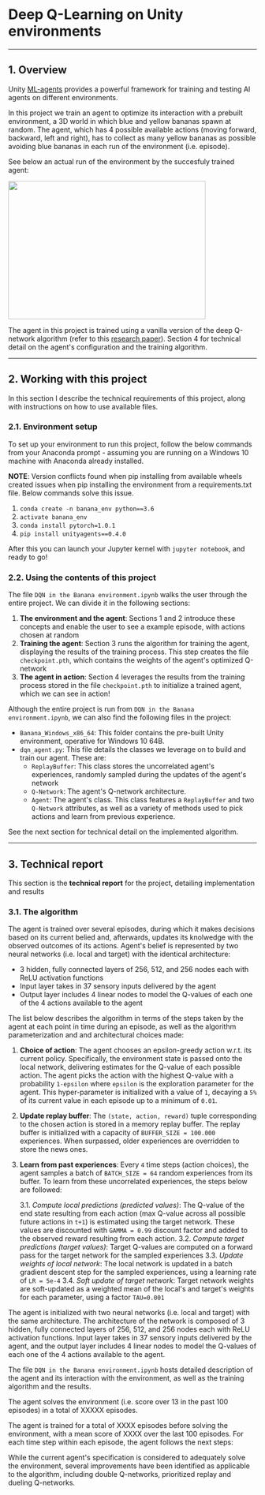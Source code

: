 # Deep Q-Learning on Unity environments

-----------

## 1. Overview

Unity [ML-agents](https://github.com/Unity-Technologies/ml-agents) provides a powerful framework for training
and testing AI agents on different environments. 

In this project we train an agent to optimize its interaction with a prebuilt environment, a 3D world in which blue and
yellow bananas spawn at random. The agent, which has 4 possible available actions (moving forward, backward, left and right), 
has to collect as many yellow bananas as possible avoiding blue bananas in each run of the environment (i.e. episode).

See below an actual run of the environment by the succesfuly trained agent:

<img src="images/agent_in_action.gif" width="400" height="280" loc="center"/>


The agent in this project is trained using a vanilla version of the deep Q-network algorithm (refer to this 
[research paper](https://web.stanford.edu/class/psych209/Readings/MnihEtAlHassibis15NatureControlDeepRL.pdf)). 
Section 4 for technical detail on the agent's configuration and the training algorithm.


-----------

## 2. Working with this project

In this section I describe the technical requirements of this project, along with instructions on how to use available files.


### 2.1. Environment setup

To set up your environment to run this project, follow the below commands from your Anaconda prompt - assuming
you are running on a Windows 10 machine with Anaconda already installed.

**NOTE**: Version conflicts found when pip installing from available wheels created issues when pip installing
the environment from a requirements.txt file. Below commands solve this issue.

1. `conda create -n banana_env python==3.6`
2. `activate banana_env` 
3. `conda install pytorch=1.0.1`
4. `pip install unityagents==0.4.0`

After this you can launch your Jupyter kernel with `jupyter notebook`, and ready to go!


### 2.2. Using the contents of this project

The file `DQN in the Banana environment.ipynb` walks the user through the entire project. We can divide it in the following sections:

1. **The environment and the agent**: Sections 1 and 2 introduce these concepts and enable the user to see a example episode, with actions chosen at random
2. **Training the agent**: Section 3 runs the algorithm for training the agent, displaying the results of the training process. This step creates the file `checkpoint.pth`, which contains the weights of the agent's optimized Q-network
3. **The agent in action**: Section 4 leverages the results from the training process stored in the file `checkpoint.pth` to initialize a trained agent, which we can see in action!

Although the entire project is run from `DQN in the Banana environment.ipynb`, we can also find the following files in the project:

- `Banana_Windows_x86_64`: This folder contains the pre-built Unity environment, operative for Windows 10 64B.
- `dqn_agent.py`: This file details the classes we leverage on to build and train our agent. These are:
	- `ReplayBuffer`: This class stores the uncorrelated agent's experiences, randomly sampled during the updates of the agent's network
	- `Q-Network`: The agent's Q-network architecture.
	- `Agent`: The agent's class. This class features a `ReplayBuffer` and two `Q-Network` attributes, as well as a variety of methods used to pick actions and learn from previous experience.


See the next section for technical detail on the implemented algorithm.


-----------

## 3. Technical report

This section is the **technical report** for the project, detailing implementation and results


### 3.1. The algorithm

The agent is trained over several episodes, during which it makes decisions based on its current belied and, afterwards,
updates its knolwedge with the observed outcomes of its actions. Agent's belief is represented by two neural networks 
(i.e. local and target) with the identical architecture:

- 3 hidden, fully connected layers of 256, 512, and 256 nodes each with ReLU activation functions
- Input layer takes in 37 sensory inputs delivered by the agent
- Output layer includes 4 linear nodes to model the Q-values of each one of the 4 actions available to the agent

The list below describes the algorithm in terms of the steps taken by the agent at each point in time during an episode,
as well as the algorithm parameterization and and architectural choices made:

1. **Choice of action**: The agent chooses an epsilon-greedy action w.r.t. its current policy. Specifically, the environment state
is passed onto the local network, delivering estimates for the Q-value of each possible action. The agent picks the action with
the highest Q-value with a probability `1-epsilon` where `epsilon` is the exploration parameter for the agent. This hyper-parameter
is initialized with a value of `1`, decaying a `5%` of its current value in each episode up to a minimum of `0.01`.

2. **Update replay buffer**: The `(state, action, reward)` tuple corresponding to the chosen action is stored in a 
memory replay buffer. The replay buffer is initialized with a capacity of `BUFFER_SIZE = 100.000` experiences. When surpassed, older 
experiences are overridden to store the news ones.

3. **Learn from past experiences**: Every `4` time steps (action choices), the agent samples a batch of `BATCH_SIZE = 64` random
experiences from its buffer. To learn from these uncorrelated experiences, the steps below are followed:

	3.1. *Compute local predictions (predicted values)*: The Q-value of the end state resulting from each action 
(max Q-value across all possible future actions in `t+1`) is estimated using the target network. These values are 
discounted with `GAMMA = 0.99` discount factor and added to the observed reward resulting from each action. 
	3.2. *Compute target predictions (target values)*: Target Q-values are computed on a forward pass for the target
network for the sampled experiences
	3.3. *Update weights of local network*: The local network is updated in a batch gradient descent step for the
sampled experiences, using a learning rate of `LR = 5e-4`
	3.4. *Soft update of target network*: Target network weights are soft-updated as a weighted mean of the local's 
and target's weights for each parameter, using a factor `TAU=0.001`





The agent is initialized with two neural networks (i.e. local and target) with the same architecture. The architecture of the 
network is composed of 3 hidden, fully connected layers of 256, 512, and 256 nodes each with ReLU activation functions. Input 
layer takes in 37 sensory inputs delivered by the agent, and the output layer includes 4 linear nodes to model the Q-values of 
each one of the 4 actions available to the agent.



The file `DQN in the Banana environment.ipynb` hosts detailed description of the agent and its interaction
with the environment, as well as the training algorithm and the results.

The agent solves the environment (i.e. score over 13 in the past 100 episodes) in a total of XXXXX episodes.

The agent is trained for a total of XXXX episodes before solving the environment, with a mean score of XXXX over the last 100 
episodes. For each time step within each episode, the agent follows the next steps:

While the current agent's specification is considered to adequately solve the environment, several improvements have 
been identified as applicable to the algorithm, including double Q-networks, prioritized replay and dueling Q-networks.



 
